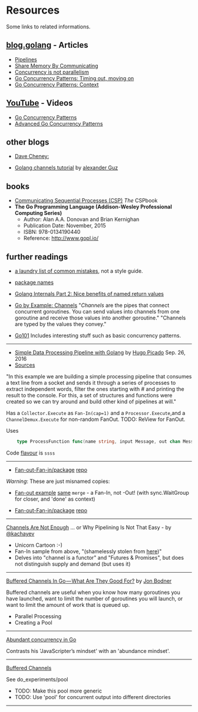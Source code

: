 # Resources
Some links to related informations.

## [blog.golang](https://blog.golang.org/) - Articles
- [Pipelines](https://blog.golang.org/pipelines)
- [Share Memory By Communicating](https://blog.golang.org/share-memory-by-communicating)
- [Concurrency is not parallelism](http://blog.golang.org/concurrency-is-not-parallelism)
- [Go Concurrency Patterns: Timing out, moving on](https://blog.golang.org/go-concurrency-patterns-timing-out-and)
- [Go Concurrency Patterns: Context](https://blog.golang.org/context)

## [YouTube](http://www.youtube.com/) - Videos
- [Go Concurrency Patterns](http://www.youtube.com/watch?v=f6kdp27TYZs)
- [Advanced Go Concurrency Patterns](http://www.youtube.com/watch?v=QDDwwePbDtw)

## other blogs
- [Dave Cheney: ](https://dave.cheney.net/resources-for-new-go-programmers)

- [Golang channels tutorial](http://guzalexander.com/2013/12/06/golang-channels-tutorial.html) by [alexander Guz](http://guzalexander.com/)

## books
- [Communicating Sequential Processes (CSP)](http://www.usingcsp.com/cspbook.pdf) *The* CSPbook
- **The Go Programming Language (Addison-Wesley Professional Computing Series)**
    * Author: Alan A.A. Donovan and Brian Kernighan
    * Publication Date: November, 2015
    * ISBN: 978-0134190440
    * Reference: http://www.gopl.io/

## further readings
- [a laundry list of common mistakes](https://github.com/golang/go/wiki/CodeReviewComments), not a style guide.
- [package names](http://golang.org/doc/effective_go.html#package-names)

- [Golang Internals Part 2: Nice benefits of named return values](https://blog.minio.io/golang-internals-part-2-nice-benefits-of-named-return-values-1e95305c8687)

- [Go by Example: Channels](https://gobyexample.com/channels)
  "*Channels* are the pipes that connect concurrent goroutines. You can send values into channels from one goroutine and receive those values into another goroutine."
  "Channels are typed by the values they convey."

- [Go101](http://Go101.org/ "Go101")
  Includes interesting stuff such as basic concurrency patterns. 


---
- [Simple Data Processing Pipeline with Golang](https://www.hugopicado.com/2016/09/26/simple-data-processing-pipeline-with-golang.html) by [Hugo Picado](https://www.hugopicado.com/) Sep. 26, 2016
- [Sources](https://github.com/picadoh/gostreamer)

"In this example we are building a simple processing pipeline that consumes a text line from a socket and sends it through a series of processes to extract independent words, filter the ones starting with # and printing the result to the console. For this, a set of structures and functions were created so we can try around and build other kind of pipelines at will."

Has a `Collector.Execute` as `Fan-In(cap=1)` and a `Processor.Execute`,and a `ChannelDemux.Execute` for non-random FanOut. TODO: ReView for FanOut.

Uses
```go 
	type ProcessFunction func(name string, input Message, out chan Message) 
```

Code [flavour](chan/flavour.md) is `ssss`

---
- [Fan-out-Fan-in/package](https://go.hotlibs.com/github.com/QuentinPerez/go-stuff/channel/Fan-out-Fan-in/package)
  [repo](github.com/QuentinPerez/go-stuff/channel/Fan-out-Fan-in)

*Warning*: These are just misnamed copies:
- [Fan-out example](https://gist.github.com/mchirico/df9fad3e7a5ea0c4527a)
  [same](https://www.snip2code.com/Snippet/1043022/Go-(Golang)-Fan-out-example/)
  `merge` - a Fan-In, not -Out! (with sync.WaitGroup for closer, and 'done' as context)

- [Fan-out-Fan-in/package](https://go.hotlibs.com/github.com/QuentinPerez/go-stuff/channel/Fan-out-Fan-in/package)
  [repo](github.com/QuentinPerez/go-stuff/channel/Fan-out-Fan-in)

---
[Channels Are Not Enough](https://gist.github.com/kachayev/21e7fe149bc5ae0bd878) ... or Why Pipelining Is Not That Easy -
by [@kachayev](https://twitter.com/kachayev)
- Unicorn Cartoon :-)
- Fan-In sample from above, "(shamelessly stolen from [here](http://blog.golang.org/pipelines))" 
- Delves into "channel is a functor" and "Futures & Promises", but does not distinguish supply and demand (but uses it)

---
[Buffered Channels In Go — What Are They Good For?](https://medium.com/capital-one-developers/buffered-channels-in-go-what-are-they-good-for-43703871828) by [Jon Bodner](https://medium.com/@jon_43067)

Buffered channels are useful when you know how many goroutines you have launched, want to limit the number of goroutines you will launch, or want to limit the amount of work that is queued up.

- Parallel Processing
- Creating a Pool

---
[Abundant concurrency in Go](https://hunterloftis.github.io/2017/07/14/abundant-concurrency/)

Contrasts his 'JavaScripter’s mindset' with an 'abundance mindset'. 

---
[Buffered Channels](https://medium.com/capital-one-developers/buffered-channels-in-go-what-are-they-good-for-43703871828)

See do_experiments/pool
- TODO: Make this pool more generic
- TODO: Use 'pool' for concurrent output into different directories

---
